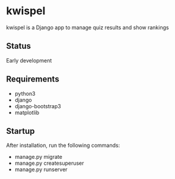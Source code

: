 # kwispel
kwispel is a Django app to manage quiz results and show rankings

## Status
Early development

## Requirements
 * python3
 * django
 * django-bootstrap3
 * matplotlib

## Startup
After installation, run the following commands:
 * manage.py migrate
 * manage.py createsuperuser
 * manage.py runserver
